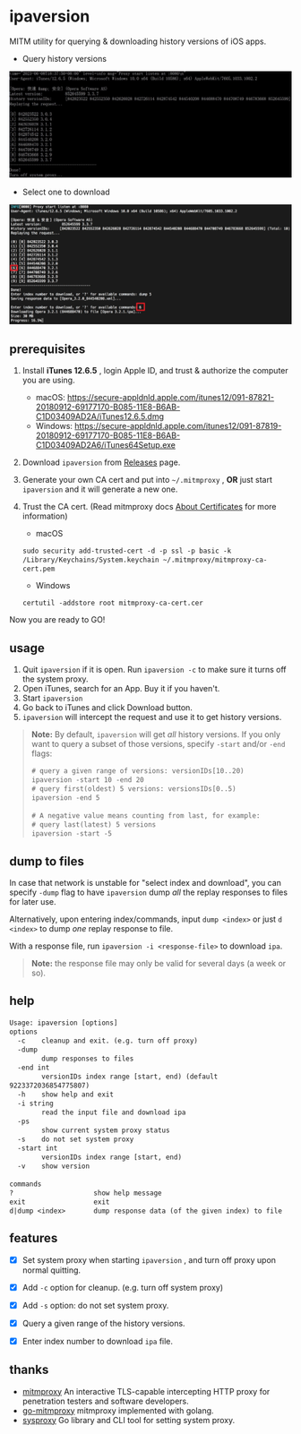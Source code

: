 # ipaversion

MITM utility for querying & downloading history versions of iOS apps.

- Query history versions


![ipaversion_001](_image/ipaversion_01.jpg)

- Select one to download

![ipaversion_02](_image/ipaversion_02.jpg)



## prerequisites

1. Install **iTunes 12.6.5** , login Apple ID, and trust & authorize the computer you are using.

   - macOS: https://secure-appldnld.apple.com/itunes12/091-87821-20180912-69177170-B085-11E8-B6AB-C1D03409AD2A/iTunes12.6.5.dmg
   - Windows: https://secure-appldnld.apple.com/itunes12/091-87819-20180912-69177170-B085-11E8-B6AB-C1D03409AD2A6/iTunes64Setup.exe

2. Download `ipaversion` from [Releases](./releases) page.

3. Generate your own CA cert and put into `~/.mitmproxy` , **OR** just start `ipaversion` and it will generate a new one.

4. Trust the CA cert. (Read mitmproxy docs [About Certificates](https://docs.mitmproxy.org/stable/concepts-certificates/) for more information)

   - macOS

   ```shell
   sudo security add-trusted-cert -d -p ssl -p basic -k /Library/Keychains/System.keychain ~/.mitmproxy/mitmproxy-ca-cert.pem
   ```

   - Windows

   ```shell
   certutil -addstore root mitmproxy-ca-cert.cer
   ```

Now you are ready to GO!



## usage

1. Quit `ipaversion` if it is open. Run `ipaversion -c` to make sure it turns off the system proxy.
2. Open iTunes, search for an App. Buy it if you haven't.
3. Start `ipaversion` 
4. Go back to iTunes and click Download button.
5. `ipaversion` will intercept the request and use it to get history versions.

> **Note:** By default, `ipaversion` will get *all* history versions. If you only want to query a subset of those versions, specify `-start` and/or `-end` flags:
>
> ```shell
> # query a given range of versions: versionIDs[10..20)
> ipaversion -start 10 -end 20
> # query first(oldest) 5 versions: versionsIDs[0..5)
> ipaversion -end 5
> 
> # A negative value means counting from last, for example:
> # query last(latest) 5 versions
> ipaversion -start -5
> ```



## dump to files

In case that network is unstable for "select index and download", you can specify `-dump` flag to have `ipaversion` dump *all* the replay responses to files for later use.

Alternatively, upon entering index/commands, input `dump <index>` or just `d <index>` to dump *one* replay response to file.

With a response file, run `ipaversion -i <response-file>` to download `ipa`.

> **Note:** the response file may only be valid for several days (a week or so).



## help

```shell
Usage: ipaversion [options]
options
  -c    cleanup and exit. (e.g. turn off proxy)
  -dump
        dump responses to files
  -end int
        versionIDs index range [start, end) (default 9223372036854775807)
  -h    show help and exit
  -i string
        read the input file and download ipa
  -ps
        show current system proxy status
  -s    do not set system proxy
  -start int
        versionIDs index range [start, end)
  -v    show version

commands
?                    show help message
exit                 exit
d|dump <index>       dump response data (of the given index) to file
```



## features

- [x] Set system proxy when starting `ipaversion` , and turn off proxy upon normal quitting.
- [x] Add `-c` option for cleanup. (e.g. turn off system proxy)
- [x] Add `-s` option: do not set system proxy.
- [x] Query a given range of the history versions.
- [x] Enter index number to download `ipa` file.



## thanks

- [mitmproxy](https://mitmproxy.org/) An interactive TLS-capable intercepting HTTP proxy for penetration testers and software developers.
- [go-mitmproxy](https://github.com/lqqyt2423/go-mitmproxy) mitmproxy implemented with golang.
- [sysproxy](https://github.com/lixvbnet/sysproxy) Go library and CLI tool for setting system proxy.

